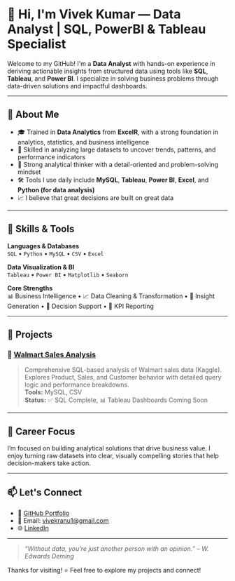 # 👋 Hi, I'm Vivek Kumar — Data Analyst | SQL, PowerBI & Tableau Specialist

Welcome to my GitHub! I'm a **Data Analyst** with hands-on experience in deriving actionable insights from structured data using tools like **SQL**, **Tableau**, and **Power BI**. I specialize in solving business problems through data-driven solutions and impactful dashboards.

---

## 📌 About Me

- 🎓 Trained in **Data Analytics** from **ExcelR**, with a strong foundation in analytics, statistics, and business intelligence  
- 💼 Skilled in analyzing large datasets to uncover trends, patterns, and performance indicators  
- 🧠 Strong analytical thinker with a detail-oriented and problem-solving mindset  
- 🛠️ Tools I use daily include **MySQL**, **Tableau**, **Power BI**, **Excel**, and **Python (for data analysis)**  
- 📈 I believe that great decisions are built on great data

---

## 🧠 Skills & Tools

**Languages & Databases**  
`SQL` • `Python` • `MySQL` • `CSV` • `Excel`

**Data Visualization & BI**  
`Tableau` • `Power BI` • `Matplotlib` • `Seaborn`

**Core Strengths**  
📊 Business Intelligence • 📈 Data Cleaning & Transformation • 🧩 Insight Generation • 🧠 Decision Support • 🎯 KPI Reporting

---

## 💼 Projects

### 🛒 [Walmart Sales Analysis](https://github.com/vivekranu1/walmart-sales-analysis)
> Comprehensive SQL-based analysis of Walmart sales data (Kaggle).  
> Explores Product, Sales, and Customer behavior with detailed query logic and performance breakdowns.  
> **Tools:** MySQL, CSV  
> **Status:** ✅ SQL Complete, 📊 Tableau Dashboards Coming Soon

---

## 🚀 Career Focus

I’m focused on building analytical solutions that drive business value. I enjoy turning raw datasets into clear, visually compelling stories that help decision-makers take action.

---

## 📫 Let's Connect

- 🔗 [GitHub Portfolio](https://github.com/vivekranu1)
- 📧 Email: vivekranu1@gmail.com
- 🌐 [LinkedIn](https://www.linkedin.com/in/vivekranu1/)

---

> *“Without data, you’re just another person with an opinion.” – W. Edwards Deming*

Thanks for visiting! ⭐ Feel free to explore my projects and connect!
